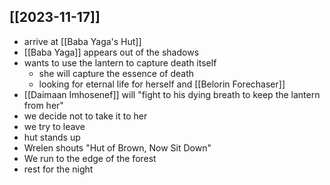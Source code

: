 ## [[2023-11-17]]
- arrive at [[Baba Yaga's Hut]]
- [[Baba Yaga]] appears out of the shadows
- wants to use the lantern to capture death itself
	- she will capture the essence of death
	- looking for eternal life for herself and [[Belorin Forechaser]]
- [[Daimaan Imhosenef]] will "fight to his dying breath to keep the lantern from her"
- we decide not to take it to her
- we try to leave
- hut stands up
- Wrelen shouts "Hut of Brown, Now Sit Down"
- We run to the edge of the forest
- rest for the night